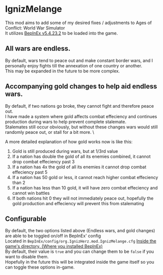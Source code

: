 # IgnizMelange

This mod aims to add some of my desired fixes / adjustments to Ages of Conflict: World War Simulator \
It utilizes [BepInEx v5.4.23.2](https://github.com/BepInEx/BepInEx) to be loaded into the game.

## All wars are endless. 

By default, wars tend to peace out and make constant border wars, and I personally enjoy fights till the annexation of one country or another. \
This may be expanded in the future to be more complex.

## Accompanying gold changes to help aid endless wars. 

By default, if two nations go broke, they cannot fight and therefore peace out. \
I have made a system where gold affects combat effeciency and continues production during wars to help prevent complete stalemate. \
Stalemates still occur obviously, but without these changes wars would still randomly peace out, or stall for a bit more. \

A more detailed explanation of how gold works now is like this: 
1) Gold is still produced during wars, but at 1/3rd value
2) If a nation has double the gold of all its enemies combined, it cannot drop combat effeciency past 3
3) If a nation has 4x the gold of all its enemies it cannot drop combat effeciency past 5
4) If a nation has 50 gold or less, it cannot reach higher combat effeciency than 2
5) If a nation has less than 10 gold, it will have zero combat effeciency and cannot win battles
6) If both nations hit 0 they will not immediately peace out, hopefully the gold production and effeciency will prevent this from stalemating 

## Configurable

By default, the two options listed above (Endless wars, and gold changes) are able to be toggled on/off in BepInEx' config \
Located in ```BepInEx/config/org.IgnizHerz.mod.IgnizMelange.cfg``` [Inside the game's directory, (Where you installed BepInEx)](https://www.youtube.com/watch?v=PFt5Jw65jrM) \
By default, their value is ```true``` and you can change them to be ```false``` if you want to disable them. \
Hopefully in the future this will be integrated inside the game itself so you can toggle these options in-game. 
